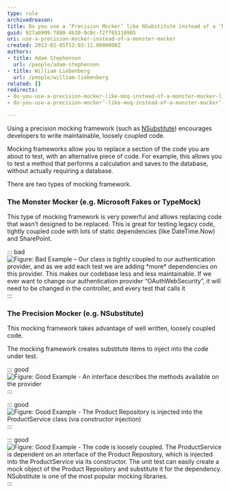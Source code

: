 ```yaml
---
type: rule
archivedreason: 
title: Do you use a ‘Precision Mocker’ like NSubstitute instead of a ‘Monster Mocker’ like Microsoft Fakes?
guid: 927a0909-7880-4b30-9c0c-f2ff65110905
uri: use-a-precision-mocker-instead-of-a-monster-mocker
created: 2013-02-05T13:03:11.0000000Z
authors:
- title: Adam Stephensen
  url: /people/adam-stephensen
- title: William Liebenberg
  url: /people/william-liebenberg
related: []
redirects:
- do-you-use-a-precision-mocker-like-moq-instead-of-a-monster-mocker-like-microsoft-fakes
- do-you-use-a-precision-mocker’-like-moq-instead-of-a-monster-mocker’-like-microsoft-fakes

---
```


Using a precision mocking framework (such as [NSubstitute](https://nsubstitute.github.io/)) encourages developers to write maintainable, loosely coupled code.

Mocking frameworks allow you to replace a section of the code you are about to test, with an alternative piece of code.
 For example, this allows you to test a method that performs a calculation and saves to the database, without actually requiring a database.

<!--endintro-->

There are two types of mocking framework.

### The Monster Mocker (e.g. Microsoft Fakes or TypeMock)


This type of mocking framework is very powerful and allows replacing code that wasn’t designed to be replaced.
 This is great for testing legacy code, tightly coupled code with lots of static dependencies (like DateTime.Now) and SharePoint.


::: bad  
![Figure: Bad Example – Our class is tightly coupled to our authentication provider, and as we add each test we are adding \*more\* dependencies on this provider. This makes our codebase less and less maintainable. If we ever want to change our authentication provider “OAuthWebSecurity”, it will need to be changed in the controller, and every test that calls it](monster-mocker.jpg)  
:::

### The Precision Mocker (e.g. NSubstitute)


This mocking framework takes advantage of well written, loosely coupled code.

The mocking framework creates substitute items to inject into the code under test.

::: good
![Figure: Good Example - An interface describes the methods available on the provider](nsubstitute-1.png)  
:::


::: good  
![Figure: Good Example - The Product Repository is injected into the ProductService class (via constructor injection)](nsubstitute-2.png)  
:::


::: good  
![Figure: Good Example - The code is loosely coupled. The ProductService is dependent on an interface of the Product Repository, which is injected into the ProductService via its constructor. The unit test can easily create a mock object of the Product Repository and substitute it for the dependency. NSubstitute is one of the most popular mocking libraries.](nsubstitute-3.png)  
:::
